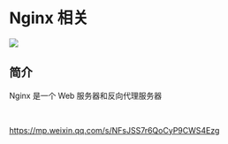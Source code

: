 # Nginx 相关

![](/images/nginx.webp)

## 简介

Nginx 是一个 Web 服务器和反向代理服务器

<br/>

https://mp.weixin.qq.com/s/NFsJSS7r6QoCyP9CWS4Ezg
